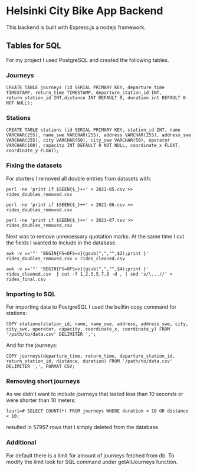 # Helsinki City Bike App Backend

This backend is built with Express.js a nodejs framework.

## Tables for SQL
For my project I used PostgreSQL and created the following tables.

### Journeys
`CREATE TABLE journeys (id SERIAL PRIMARY KEY, departure_time TIMESTAMP, return_time TIMESTAMP, departure_station_id INT, return_station_id INT,distance INT DEFAULT 0, duration int DEFAULT 0 NOT NULL);`

### Stations
`CREATE TABLE stations (id SERIAL PRIMARY KEY, station_id INT, name VARCHAR(255), name_swe VARCHAR(255), address VARCHAR(255), address_swe VARCHAR(255), city VARCHAR(50), city_swe VARCHAR(50), operator VARCHAR(100), capacity INT DEFAULT 0 NOT NULL, coordinate_x FLOAT, coordinate_y FLOAT);`

### Fixing the datasets

For starters I removed all double entries from datasets with:

`perl -ne 'print if $SEEN{$_}++' < 2021-05.csv >> rides_doubles_removed.csv`

`perl -ne 'print if $SEEN{$_}++' < 2021-06.csv >> rides_doubles_removed.csv`

`perl -ne 'print if $SEEN{$_}++' < 2021-07.csv >> rides_doubles_removed.csv`

Next was to remove unnecessary quotation marks. At the same time I cut the fields I wanted to include in the database.

`awk -v v='"' 'BEGIN{FS=OFS=v}{gsub(",","",$2);print }' rides_doubles_removed.csv > rides_cleaned.csv`

`awk -v v='"' 'BEGIN{FS=OFS=v}{gsub(",","",$4);print }' rides_cleaned.csv  | cut -f 1,2,3,5,7,8 -d , | sed 's/\...//' >  rides_final.csv`

### Importing to SQL

For importing data to PostgreSQL I used the builtin copy command for stations:

`COPY stations(station_id, name, name_swe, address, address_swe, city, city_swe, operator, capacity, coordinate_x, coordinate_y) FROM '/path/to/data.csv' DELIMITER ',';`

And for the journeys:

`COPY journeys(departure_time, return_time, departure_station_id, return_station_id, distance, duration) FROM '/path/to/data.csv' DELIMITER ',', FORMAT CSV;`

### Removing short journeys

As we didn't want to include journeys that lasted less than 10 seconds or were shorter than 10 meters:

`lauri=# SELECT COUNT(*) FROM journeys WHERE duration < 10 OR distance < 10;`

resulted in 57957 rows that I simply deleted from the database.


### Additional
For default there is a limit for amount of journeys fetched from db. To modify the limit look for SQL command under getAllJourneys function.
